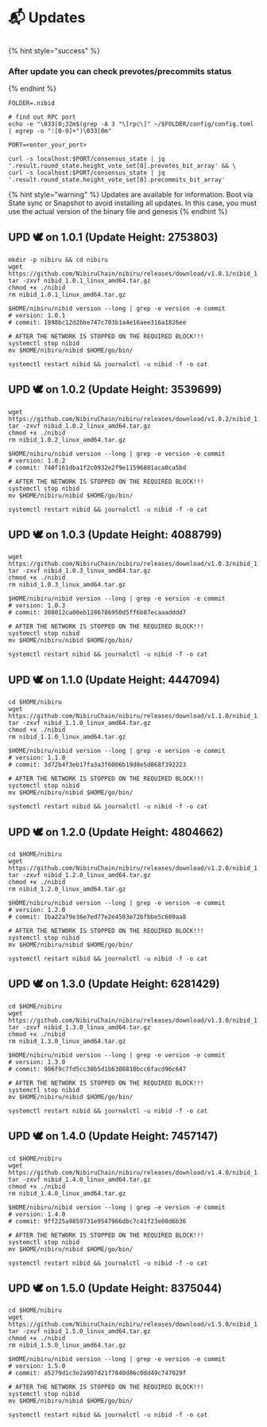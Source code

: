 # 📬 Updates

##

{% hint style="success" %}
### After update you can check prevotes/precommits status
{% endhint %}

```shell
FOLDER=.nibid

# find out RPC port
echo -e "\033[0;32m$(grep -A 3 "\[rpc\]" ~/$FOLDER/config/config.toml | egrep -o ":[0-9]+")\033[0m"

PORT=<enter_your_port>

curl -s localhost:$PORT/consensus_state | jq '.result.round_state.height_vote_set[0].prevotes_bit_array' && \
curl -s localhost:$PORT/consensus_state | jq '.result.round_state.height_vote_set[0].precommits_bit_array'
```



{% hint style="warning" %}
Updates are available for information. Boot via State sync or Snapshot to avoid installing all updates. In this case, you must use the actual version of the binary file and genesis
{% endhint %}



## UPD 🕊 on 1.0.1 (Update Height: 2753803)

```shell
mkdir -p nibiru && cd nibiru
wget https://github.com/NibiruChain/nibiru/releases/download/v1.0.1/nibid_1.0.1_linux_amd64.tar.gz
tar -zxvf nibid_1.0.1_linux_amd64.tar.gz
chmod +x ./nibid
rm nibid_1.0.1_linux_amd64.tar.gz

$HOME/nibiru/nibid version --long | grep -e version -e commit
# version: 1.0.1
# commit: 1898bc12d2bbe747c703b1a4e16aee316a1826ee

# AFTER THE NETWORK IS STOPPED ON THE REQUIRED BLOCK!!!
systemctl stop nibid
mv $HOME/nibiru/nibid $HOME/go/bin/

systemctl restart nibid && journalctl -u nibid -f -o cat
```

## UPD 🕊 on 1.0.2 (Update Height: 3539699)

```shell
wget https://github.com/NibiruChain/nibiru/releases/download/v1.0.2/nibid_1.0.2_linux_amd64.tar.gz
tar -zxvf nibid_1.0.2_linux_amd64.tar.gz
chmod +x ./nibid
rm nibid_1.0.2_linux_amd64.tar.gz

$HOME/nibiru/nibid version --long | grep -e version -e commit
# version: 1.0.2
# commit: 740f161dba1f2c0932e2f9e11596801aca0ca5bd

# AFTER THE NETWORK IS STOPPED ON THE REQUIRED BLOCK!!!
systemctl stop nibid
mv $HOME/nibiru/nibid $HOME/go/bin/

systemctl restart nibid && journalctl -u nibid -f -o cat
```

## UPD 🕊 on 1.0.3 (Update Height: 4088799)

```shell
wget https://github.com/NibiruChain/nibiru/releases/download/v1.0.3/nibid_1.0.3_linux_amd64.tar.gz
tar -zxvf nibid_1.0.3_linux_amd64.tar.gz
chmod +x ./nibid
rm nibid_1.0.3_linux_amd64.tar.gz

$HOME/nibiru/nibid version --long | grep -e version -e commit
# version: 1.0.3
# commit: 208012ca00eb1286786950d5ff6b87ecaaadddd7

# AFTER THE NETWORK IS STOPPED ON THE REQUIRED BLOCK!!!
systemctl stop nibid
mv $HOME/nibiru/nibid $HOME/go/bin/

systemctl restart nibid && journalctl -u nibid -f -o cat
```

## UPD 🕊 on 1.1.0 (Update Height: 4447094)

```shell
cd $HOME/nibiru
wget https://github.com/NibiruChain/nibiru/releases/download/v1.1.0/nibid_1.1.0_linux_amd64.tar.gz
tar -zxvf nibid_1.1.0_linux_amd64.tar.gz
chmod +x ./nibid
rm nibid_1.1.0_linux_amd64.tar.gz

$HOME/nibiru/nibid version --long | grep -e version -e commit
# version: 1.1.0
# commit: 3d72b4f3eb17fa3a3f6006b19d8e5d868f392223

# AFTER THE NETWORK IS STOPPED ON THE REQUIRED BLOCK!!!
systemctl stop nibid
mv $HOME/nibiru/nibid $HOME/go/bin/

systemctl restart nibid && journalctl -u nibid -f -o cat
```

## UPD 🕊 on 1.2.0 (Update Height: 4804662)

```shell
cd $HOME/nibiru
wget https://github.com/NibiruChain/nibiru/releases/download/v1.2.0/nibid_1.2.0_linux_amd64.tar.gz
tar -zxvf nibid_1.2.0_linux_amd64.tar.gz
chmod +x ./nibid
rm nibid_1.2.0_linux_amd64.tar.gz

$HOME/nibiru/nibid version --long | grep -e version -e commit
# version: 1.2.0
# commit: 1ba22a79e36e7ed77e2e4503e72bfbbe5c609aa8

# AFTER THE NETWORK IS STOPPED ON THE REQUIRED BLOCK!!!
systemctl stop nibid
mv $HOME/nibiru/nibid $HOME/go/bin/

systemctl restart nibid && journalctl -u nibid -f -o cat
```

## UPD 🕊 on 1.3.0 (Update Height: 6281429)

```shell
cd $HOME/nibiru
wget https://github.com/NibiruChain/nibiru/releases/download/v1.3.0/nibid_1.3.0_linux_amd64.tar.gz
tar -zxvf nibid_1.3.0_linux_amd64.tar.gz
chmod +x ./nibid
rm nibid_1.3.0_linux_amd64.tar.gz

$HOME/nibiru/nibid version --long | grep -e version -e commit
# version: 1.3.0
# commit: 906f9c7fd5cc38b5d1b6308810bcc6facd96c647

# AFTER THE NETWORK IS STOPPED ON THE REQUIRED BLOCK!!!
systemctl stop nibid
mv $HOME/nibiru/nibid $HOME/go/bin/

systemctl restart nibid && journalctl -u nibid -f -o cat
```

## UPD 🕊 on 1.4.0 (Update Height: 7457147)

```shell
cd $HOME/nibiru
wget https://github.com/NibiruChain/nibiru/releases/download/v1.4.0/nibid_1.4.0_linux_amd64.tar.gz
tar -zxvf nibid_1.4.0_linux_amd64.tar.gz
chmod +x ./nibid
rm nibid_1.4.0_linux_amd64.tar.gz

$HOME/nibiru/nibid version --long | grep -e version -e commit
# version: 1.4.0
# commit: 9ff225a9859731e9547966dbc7c41f23e00d6b36

# AFTER THE NETWORK IS STOPPED ON THE REQUIRED BLOCK!!!
systemctl stop nibid
mv $HOME/nibiru/nibid $HOME/go/bin/

systemctl restart nibid && journalctl -u nibid -f -o cat
```

## UPD 🕊 on 1.5.0 (Update Height: 8375044)

```shell
cd $HOME/nibiru
wget https://github.com/NibiruChain/nibiru/releases/download/v1.5.0/nibid_1.5.0_linux_amd64.tar.gz
tar -zxvf nibid_1.5.0_linux_amd64.tar.gz
chmod +x ./nibid
rm nibid_1.5.0_linux_amd64.tar.gz

$HOME/nibiru/nibid version --long | grep -e version -e commit
# version: 1.5.0
# commit: a5279d1c3e2a907d21f7840d86c0dd49c747029f

# AFTER THE NETWORK IS STOPPED ON THE REQUIRED BLOCK!!!
systemctl stop nibid
mv $HOME/nibiru/nibid $HOME/go/bin/

systemctl restart nibid && journalctl -u nibid -f -o cat
```
